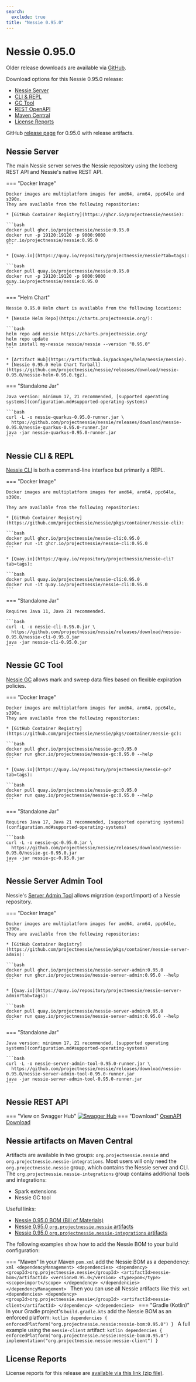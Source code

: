 ```yaml
---
search:
  exclude: true
title: "Nessie 0.95.0"
---
```


# Nessie 0.95.0

Older release downloads are available via [GitHub](https://github.com/projectnessie/nessie/releases).

Download options for this Nessie 0.95.0 release:

* [Nessie Server](#nessie-server)
* [CLI & REPL](#nessie-cli--repl)
* [GC Tool](#nessie-gc-tool)
* [REST OpenAPI](#nessie-rest-api)
* [Maven Central](#nessie-artifacts-on-maven-central)
* [License Reports](#license-reports)

GitHub [release page](https://github.com/projectnessie/nessie/releases/tag/nessie-0.95.0) for 0.95.0 with release artifacts.

## Nessie Server

The main Nessie server serves the Nessie repository using the Iceberg REST API and Nessie's native REST API.

=== "Docker Image"

    Docker images are multiplatform images for amd64, arm64, ppc64le and s390x.
    They are available from the following repositories:

    * [GitHub Container Registry](https://ghcr.io/projectnessie/nessie):

    ```bash
    docker pull ghcr.io/projectnessie/nessie:0.95.0
    docker run -p 19120:19120 -p 9000:9000 ghcr.io/projectnessie/nessie:0.95.0
    ```

    * [Quay.io](https://quay.io/repository/projectnessie/nessie?tab=tags):

    ```bash
    docker pull quay.io/projectnessie/nessie:0.95.0
    docker run -p 19120:19120 -p 9000:9000 quay.io/projectnessie/nessie:0.95.0
    ```

=== "Helm Chart"

    Nessie 0.95.0 Helm chart is available from the following locations:

    * [Nessie Helm Repo](https://charts.projectnessie.org/):

    ```bash
    helm repo add nessie https://charts.projectnessie.org/
    helm repo update
    helm install my-nessie nessie/nessie --version "0.95.0"
    ```

    * [Artifact Hub](https://artifacthub.io/packages/helm/nessie/nessie).
    * [Nessie 0.95.0 Helm Chart Tarball](https://github.com/projectnessie/nessie/releases/download/nessie-0.95.0/nessie-helm-0.95.0.tgz).

=== "Standalone Jar"

    Java version: minimum 17, 21 recommended, [supported operating systems](configuration.md#supported-operating-systems)

    ```bash
    curl -L -o nessie-quarkus-0.95.0-runner.jar \
      https://github.com/projectnessie/nessie/releases/download/nessie-0.95.0/nessie-quarkus-0.95.0-runner.jar
    java -jar nessie-quarkus-0.95.0-runner.jar
    ```

## Nessie CLI & REPL

[Nessie CLI](cli.md) is both a command-line interface but primarily a REPL.

=== "Docker Image"

    Docker images are multiplatform images for amd64, arm64, ppc64le, s390x.

    They are available from the following repositories:

    * [GitHub Container Registry](https://github.com/projectnessie/nessie/pkgs/container/nessie-cli):

    ```bash
    docker pull ghcr.io/projectnessie/nessie-cli:0.95.0
    docker run -it ghcr.io/projectnessie/nessie-cli:0.95.0 
    ```

    * [Quay.io](https://quay.io/repository/projectnessie/nessie-cli?tab=tags):

    ```bash
    docker pull quay.io/projectnessie/nessie-cli:0.95.0
    docker run -it quay.io/projectnessie/nessie-cli:0.95.0
    ```

=== "Standalone Jar"

    Requires Java 11, Java 21 recommended.

    ```bash
    curl -L -o nessie-cli-0.95.0.jar \
      https://github.com/projectnessie/nessie/releases/download/nessie-0.95.0/nessie-cli-0.95.0.jar
    java -jar nessie-cli-0.95.0.jar
    ```

## Nessie GC Tool

[Nessie GC](gc.md) allows mark and sweep data files based on flexible expiration policies.

=== "Docker Image"

    Docker images are multiplatform images for amd64, arm64, ppc64le, s390x.
    They are available from the following repositories:

    * [GitHub Container Registry](https://github.com/projectnessie/nessie/pkgs/container/nessie-gc):

    ```bash
    docker pull ghcr.io/projectnessie/nessie-gc:0.95.0
    docker run ghcr.io/projectnessie/nessie-gc:0.95.0 --help
    ```

    * [Quay.io](https://quay.io/repository/projectnessie/nessie-gc?tab=tags):

    ```bash
    docker pull quay.io/projectnessie/nessie-gc:0.95.0
    docker run quay.io/projectnessie/nessie-gc:0.95.0 --help
    ```

=== "Standalone Jar"

    Requires Java 17, Java 21 recommended, [supported operating systems](configuration.md#supported-operating-systems)

    ```bash
    curl -L -o nessie-gc-0.95.0.jar \
      https://github.com/projectnessie/nessie/releases/download/nessie-0.95.0/nessie-gc-0.95.0.jar
    java -jar nessie-gc-0.95.0.jar
    ```

## Nessie Server Admin Tool

Nessie's [Server Admin Tool](export_import.md) allows migration (export/import) of a
Nessie repository.

=== "Docker Image"

    Docker images are multiplatform images for amd64, arm64, ppc64le, s390x.
    They are available from the following repositories:

    * [GitHub Container Registry](https://github.com/projectnessie/nessie/pkgs/container/nessie-server-admin):

    ```bash
    docker pull ghcr.io/projectnessie/nessie-server-admin:0.95.0
    docker run ghcr.io/projectnessie/nessie-server-admin:0.95.0 --help
    ```

    * [Quay.io](https://quay.io/repository/projectnessie/nessie-server-admin?tab=tags):

    ```bash
    docker pull quay.io/projectnessie/nessie-server-admin:0.95.0
    docker run quay.io/projectnessie/nessie-server-admin:0.95.0 --help
    ```

=== "Standalone Jar"

    Java version: minimum 17, 21 recommended, [supported operating systems](configuration.md#supported-operating-systems)

    ```bash
    curl -L -o nessie-server-admin-tool-0.95.0-runner.jar \
      https://github.com/projectnessie/nessie/releases/download/nessie-0.95.0/nessie-server-admin-tool-0.95.0-runner.jar
    java -jar nessie-server-admin-tool-0.95.0-runner.jar
    ```

## Nessie REST API

=== "View on Swagger Hub"
    [![Swagger Hub](https://img.shields.io/badge/swagger%20hub-nessie-3f6ec6?style=for-the-badge&logo=swagger&link=https%3A%2F%2Fapp.swaggerhub.com%2Fapis%2Fprojectnessie%2Fnessie)](https://app.swaggerhub.com/apis/projectnessie/nessie/0.95.0)
=== "Download"
    [OpenAPI Download](https://github.com/projectnessie/nessie/releases/download/nessie-0.95.0/nessie-openapi-0.95.0.yaml)

## Nessie artifacts on Maven Central

Artifacts are available in two groups: `org.projectnessie.nessie` and
`org.projectnessie.nessie-integrations`. Most users will only need the `org.projectnessie.nessie`
group, which contains the Nessie server and CLI. The `org.projectnessie.nessie-integrations` group
contains additional tools and integrations:

* Spark extensions
* Nessie GC tool

Useful links:

* [Nessie 0.95.0 BOM (Bill of Materials)](https://search.maven.org/artifact/org.projectnessie.nessie/nessie-bom/0.95.0/pom)
* [Nessie 0.95.0 `org.projectnessie.nessie` artifacts](https://search.maven.org/search?q=g:org.projectnessie.nessie%20v:0.95.0)
* [Nessie 0.95.0 `org.projectnessie.nessie-integrations` artifacts](https://search.maven.org/search?q=g:org.projectnessie.nessie-integrations%20v:0.95.0)

The following examples show how to add the Nessie BOM to your build configuration:

=== "Maven"
    In your Maven `pom.xml` add the Nessie BOM as a dependency:
    ```xml
    <dependencyManagement>
      <dependencies>
        <dependency>
          <groupId>org.projectnessie.nessie</groupId>
          <artifactId>nessie-bom</artifactId>
          <version>0.95.0</version>
          <type>pom</type>
          <scope>import</scope>
        </dependency>
      </dependencies>
    </dependencyManagement>
    ```
    Then you can use all Nessie artifacts like this:
    ```xml
    <dependencies>
      <dependency>
        <groupId>org.projectnessie.nessie</groupId>
        <artifactId>nessie-client</artifactId>
      </dependency>
    </dependencies>
    ```
=== "Gradle (Kotlin)"
    In your Gradle project's `build.gradle.kts` add the Nessie BOM as an enforced platform:
    ```kotlin
    dependencies {
      enforcedPlatform("org.projectnessie.nessie:nessie-bom:0.95.0")
    }
    ```
    A full example using the `nessie-client` artifact:
    ```kotlin
    dependencies {
      enforcedPlatform("org.projectnessie.nessie:nessie-bom:0.95.0")
      implementation("org.projectnessie.nessie:nessie-client")
    }
    ```

## License Reports

License reports for this release are [available via this link (zip file)](https://github.com/projectnessie/nessie/releases/download/nessie-0.95.0/nessie-aggregated-license-report-0.95.0.zip).
